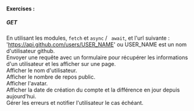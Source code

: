 #### Exercises : 

##### GET 
En utilisant les modules, `fetch` et `async` / ` await`, et l'url suivante : 'https://api.github.com/users/USER_NAME' ou USER_NAME 
est un nom d'utilisateur github.  
Envoyer une requête avec un formulaire pour récupérer les informations d'un utilisateur et les afficher sur une page.  
Afficher le nom d'utilisateur.  
Afficher le nombre de repos public.   
Afficher l'avatar.   
Afficher la date de création du compte et la différence en jour depuis aujourd'hui.  
Gérer les erreurs et notifier l'utilisateur le cas échéant.
